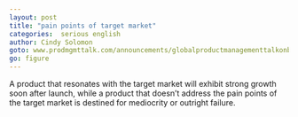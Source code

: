 ```yaml
---
layout: post
title: "pain points of target market"
categories:  serious english
author: Cindy Solomon
goto: www.prodmgmttalk.com/announcements/globalproductmanagementtalkonbuildingamarketfocusedbusinesscase?ref=speak.junglestar.org
go: figure
---
```

A product that resonates with the target market will exhibit strong growth soon after launch, while a product that doesn’t address the pain points of the target market is destined for mediocrity or outright failure.
